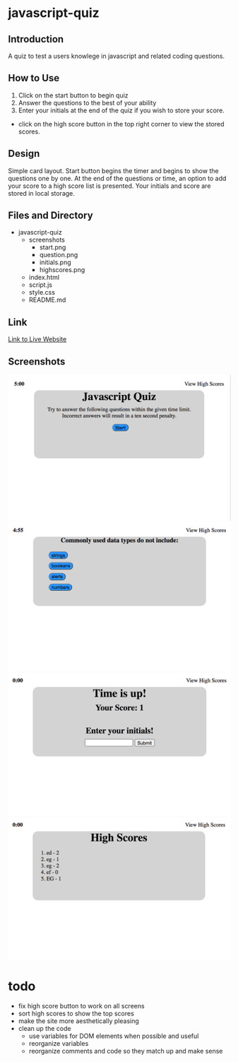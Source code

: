 # javascript-quiz
## Introduction
A quiz to test a users knowlege in javascript and related coding questions. 

## How to Use
1. Click on the start button to begin quiz
2. Answer the questions to the best of your ability
3. Enter your initials at the end of the quiz if you wish to store your score.
* click on the high score button in the top right corner to view the stored scores.

## Design
Simple card layout. Start button begins the timer and begins to show the questions one by one. At the end of the questions or time, an option to add your score to a high score list is presented. Your initials and score are stored in local storage. 

## Files and Directory
* javascript-quiz
    * screenshots
        * start.png
        * question.png
        * initials.png
        * highscores.png
    * index.html
    * script.js
    * style.css
    * README.md

## Link
[Link to Live Website](https://jesusefraingonzalez.github.io/javascript-quiz)

## Screenshots
![Start Screen](screenshots/start.png)
![Question Example](screenshots/question.png)
![Enter Initials](screenshots/initials.png)
![High Score Screen](screenshots/highscores.png)

# todo
* fix high score button to work on all screens
* sort high scores to show the top scores
* make the site more aesthetically pleasing
* clean up the code
    * use variables for DOM elements when possible and useful
    * reorganize variables 
    * reorganize comments and code so they match up and make sense


